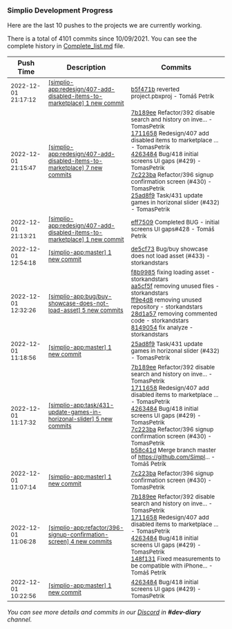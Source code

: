 
### Simplio Development Progress

Here are the last 10 pushes to the projects we are currently working.

There is a total of 4101 commits since 10/09/2021. You can see the complete history in
 [Complete_list.md](Complete_list.md) file.

| Push Time | Description | Commits |
| --- | --- | --- |
| <sub>2022-12-01 21:17:12</sub> | <sub>[[simplio-app:redesign/407\-add\-disabled\-items\-to\-marketplace] 1 new commit](https://github.com/SimplioOfficial/simplio-app/commit/b5f471b7db4bbbf73b7aa7227c089db823997a3d)</sub> | <sub>[b5f471b](https://github.com/SimplioOfficial/simplio-app/commit/b5f471b7db4bbbf73b7aa7227c089db823997a3d) reverted project.pbxproj - Tomáš Petrík</sub> |
| <sub>2022-12-01 21:15:47</sub> | <sub>[[simplio-app:redesign/407\-add\-disabled\-items\-to\-marketplace] 7 new commits](https://github.com/SimplioOfficial/simplio-app/compare/eff75098e5b8...9cbd4ef7766d)</sub> | <sub>[7b189ee](https://github.com/SimplioOfficial/simplio-app/commit/7b189ee86eb81ef80f476ccab36d9260523c90b3) Refactor/392 disable search and history on inve... - TomasPetrik<br>[1711658](https://github.com/SimplioOfficial/simplio-app/commit/171165824340e91434444155564d8d13222879ec) Redesign/407 add disabled items to marketplace ... - TomasPetrik<br>[4263484](https://github.com/SimplioOfficial/simplio-app/commit/42634849c61e25ed61e07c5f8e4cd6191e6d6190) Bug/418 initial screens UI gaps (#429) - TomasPetrik<br>[7c223ba](https://github.com/SimplioOfficial/simplio-app/commit/7c223ba4e98f39eae4240f4b79488a292775c5ba) Refactor/396 signup confirmation screen (#430) - TomasPetrik<br>[25ad8f9](https://github.com/SimplioOfficial/simplio-app/commit/25ad8f9d5ddfb3364172f78b76aec52b26a74d25) Task/431 update games in horizonal slider (#432) - TomasPetrik</sub> |
| <sub>2022-12-01 21:13:21</sub> | <sub>[[simplio-app:redesign/407\-add\-disabled\-items\-to\-marketplace] 1 new commit](https://github.com/SimplioOfficial/simplio-app/commit/eff75098e5b82a84392bb7bce986d1ec333be913)</sub> | <sub>[eff7509](https://github.com/SimplioOfficial/simplio-app/commit/eff75098e5b82a84392bb7bce986d1ec333be913) Completed BUG - initial screens UI gaps#428 - Tomáš Petrík</sub> |
| <sub>2022-12-01 12:54:18</sub> | <sub>[[simplio-app:master] 1 new commit](https://github.com/SimplioOfficial/simplio-app/commit/de5cf73d30550608c4bcf225dfc50f91a3e06dfb)</sub> | <sub>[de5cf73](https://github.com/SimplioOfficial/simplio-app/commit/de5cf73d30550608c4bcf225dfc50f91a3e06dfb) Bug/buy showcase does not load asset (#433) - storkandstars</sub> |
| <sub>2022-12-01 12:32:26</sub> | <sub>[[simplio-app:bug/buy\-showcase\-does\-not\-load\-asset] 5 new commits](https://github.com/SimplioOfficial/simplio-app/compare/f8b9985f602e^...814905450c15)</sub> | <sub>[f8b9985](https://github.com/SimplioOfficial/simplio-app/commit/f8b9985f602e1c709bc2f873a8ca9a23f90c6a23) fixing loading asset - storkandstars<br>[aa5cf5f](https://github.com/SimplioOfficial/simplio-app/commit/aa5cf5fc2419432784a1caa6828c2bebf3fa1e4e) removing unused files - storkandstars<br>[ff9e4d8](https://github.com/SimplioOfficial/simplio-app/commit/ff9e4d82c91c68658bf6be69f0a9e1b2acc4db96) removing unused repository - storkandstars<br>[28d1a57](https://github.com/SimplioOfficial/simplio-app/commit/28d1a578380ffd3acedd82e342dca5fe500f1dce) removing commented code - storkandstars<br>[8149054](https://github.com/SimplioOfficial/simplio-app/commit/814905450c1556c96b6b5890e9b90d4ed73026bb) fix analyze - storkandstars</sub> |
| <sub>2022-12-01 11:18:56</sub> | <sub>[[simplio-app:master] 1 new commit](https://github.com/SimplioOfficial/simplio-app/commit/25ad8f9d5ddfb3364172f78b76aec52b26a74d25)</sub> | <sub>[25ad8f9](https://github.com/SimplioOfficial/simplio-app/commit/25ad8f9d5ddfb3364172f78b76aec52b26a74d25) Task/431 update games in horizonal slider (#432) - TomasPetrik</sub> |
| <sub>2022-12-01 11:17:32</sub> | <sub>[[simplio-app:task/431\-update\-games\-in\-horizonal\-slider] 5 new commits](https://github.com/SimplioOfficial/simplio-app/compare/7e0523111624...b58c41dd52b4)</sub> | <sub>[7b189ee](https://github.com/SimplioOfficial/simplio-app/commit/7b189ee86eb81ef80f476ccab36d9260523c90b3) Refactor/392 disable search and history on inve... - TomasPetrik<br>[1711658](https://github.com/SimplioOfficial/simplio-app/commit/171165824340e91434444155564d8d13222879ec) Redesign/407 add disabled items to marketplace ... - TomasPetrik<br>[4263484](https://github.com/SimplioOfficial/simplio-app/commit/42634849c61e25ed61e07c5f8e4cd6191e6d6190) Bug/418 initial screens UI gaps (#429) - TomasPetrik<br>[7c223ba](https://github.com/SimplioOfficial/simplio-app/commit/7c223ba4e98f39eae4240f4b79488a292775c5ba) Refactor/396 signup confirmation screen (#430) - TomasPetrik<br>[b58c41d](https://github.com/SimplioOfficial/simplio-app/commit/b58c41dd52b42778a203cea7b556683605e47de0) Merge branch master of https://github.com/Simpl... - Tomáš Petrík</sub> |
| <sub>2022-12-01 11:07:14</sub> | <sub>[[simplio-app:master] 1 new commit](https://github.com/SimplioOfficial/simplio-app/commit/7c223ba4e98f39eae4240f4b79488a292775c5ba)</sub> | <sub>[7c223ba](https://github.com/SimplioOfficial/simplio-app/commit/7c223ba4e98f39eae4240f4b79488a292775c5ba) Refactor/396 signup confirmation screen (#430) - TomasPetrik</sub> |
| <sub>2022-12-01 11:06:28</sub> | <sub>[[simplio-app:refactor/396\-signup\-confirmation\-screen] 4 new commits](https://github.com/SimplioOfficial/simplio-app/compare/f7a5f19c3a50...148f131b07ff)</sub> | <sub>[7b189ee](https://github.com/SimplioOfficial/simplio-app/commit/7b189ee86eb81ef80f476ccab36d9260523c90b3) Refactor/392 disable search and history on inve... - TomasPetrik<br>[1711658](https://github.com/SimplioOfficial/simplio-app/commit/171165824340e91434444155564d8d13222879ec) Redesign/407 add disabled items to marketplace ... - TomasPetrik<br>[4263484](https://github.com/SimplioOfficial/simplio-app/commit/42634849c61e25ed61e07c5f8e4cd6191e6d6190) Bug/418 initial screens UI gaps (#429) - TomasPetrik<br>[148f131](https://github.com/SimplioOfficial/simplio-app/commit/148f131b07ff447d292c11e317b1fffdc1492e27) Fixed measurements to be compatible with iPhone... - Tomáš Petrík</sub> |
| <sub>2022-12-01 10:22:56</sub> | <sub>[[simplio-app:master] 1 new commit](https://github.com/SimplioOfficial/simplio-app/commit/42634849c61e25ed61e07c5f8e4cd6191e6d6190)</sub> | <sub>[4263484](https://github.com/SimplioOfficial/simplio-app/commit/42634849c61e25ed61e07c5f8e4cd6191e6d6190) Bug/418 initial screens UI gaps (#429) - TomasPetrik</sub> |

_You can see more details and commits in our [Discord](https://discord.gg/aKhjuwZmdP) in **#dev-diary** channel._
